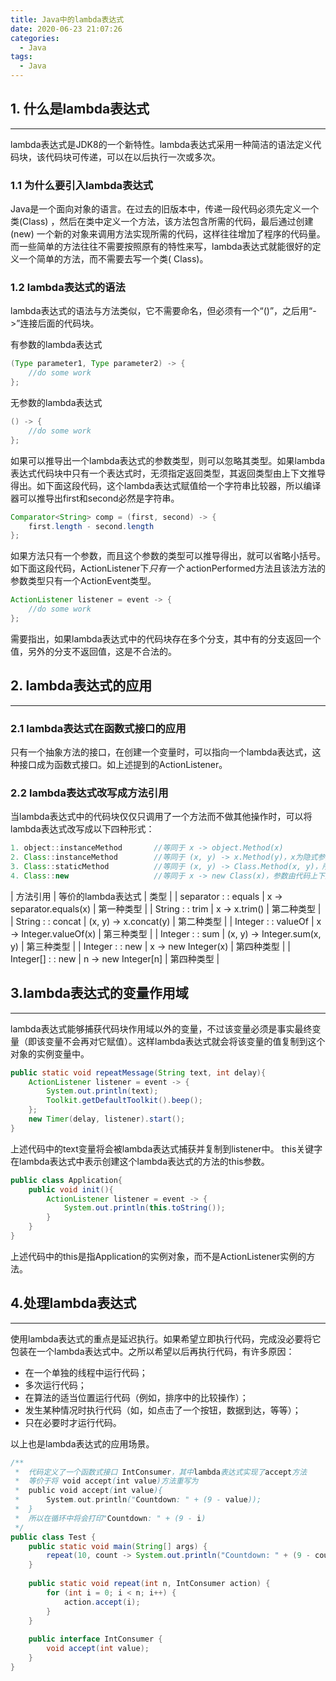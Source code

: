 ```yaml
---
title: Java中的lambda表达式
date: 2020-06-23 21:07:26
categories:
  - Java
tags:
  - Java
---
```


## 1. 什么是lambda表达式

---

lambda表达式是JDK8的一个新特性。lambda表达式采用一种简洁的语法定义代码块，该代码块可传递，可以在以后执行一次或多次。

### 1.1 为什么要引入lambda表达式

Java是一个面向对象的语言。在过去的旧版本中，传递一段代码必须先定义一个类(Class)
，然后在类中定义一个方法，该方法包含所需的代码，最后通过创建(new)
一个新的对象来调用方法实现所需的代码，这样往往增加了程序的代码量。而一些简单的方法往往不需要按照原有的特性来写，lambda表达式就能很好的定义一个简单的方法，而不需要去写一个类(
Class)。

### 1.2 lambda表达式的语法

lambda表达式的语法与方法类似，它不需要命名，但必须有一个“()”，之后用“->”连接后面的代码块。

有参数的lambda表达式

```java
(Type parameter1, Type parameter2) -> {
    //do some work
};
```

无参数的lambda表达式

```java
() -> {
    //do some work
};
```

如果可以推导出一个lambda表达式的参数类型，则可以忽略其类型。如果lambda表达式代码块中只有一个表达式时，无须指定返回类型，其返回类型由上下文推导得出。如下面这段代码，这个lambda表达式赋值给一个字符串比较器，所以编译器可以推导出first和second必然是字符串。

```java
Comparator<String> comp = (first, second) -> {
    first.length - second.length
};
```

如果方法只有一个参数，而且这个参数的类型可以推导得出，就可以省略小括号。如下面这段代码，ActionListener下*只有一个*
actionPerformed方法且该法方法的参数类型只有一个ActionEvent类型。

```java
ActionListener listener = event -> {
    //do some work
};
```

需要指出，如果lambda表达式中的代码块存在多个分支，其中有的分支返回一个值，另外的分支不返回值，这是不合法的。

## 2. lambda表达式的应用

---

### 2.1 lambda表达式在函数式接口的应用

只有一个抽象方法的接口，在创建一个变量时，可以指向一个lambda表达式，这种接口成为函数式接口。如上述提到的ActionListener。

### 2.2 lambda表达式改写成方法引用

当lambda表达式中的代码块仅仅只调用了一个方法而不做其他操作时，可以将lambda表达式改写成以下四种形式：

```java
1. object::instanceMethod	    //等同于 x -> object.Method(x)
2. Class::instanceMethod	    //等同于 (x, y) -> x.Method(y)，x为隐式参数，之后的参数传递到方法
3. Class::staticMethod		    //等同于 (x, y) -> Class.Method(x, y)，所有参数传递到静态方法
4. Class::new		            //等同于 x -> new Class(x)，参数由代码上下文决定
```

| 方法引用					| 等价的lambda表达式				     | 类型       |
| separator : : equals		| x -> separator.equals(x)		     | 第一种类型  |
| String : : trim           | x -> x.trim()						 | 第二种类型  |
| String : : concat			| (x, y) -> x.concat(y)				 | 第二种类型  |
| Integer  : : valueOf		| x -> Integer.valueOf(x)			 | 第三种类型  |
| Integer  : : sum			| (x, y)  -> Integer.sum(x, y)		 | 第三种类型  |
| Integer  : : new			| x -> new Integer(x)				 | 第四种类型  |
| Integer[]  : : new		| n -> new Integer[n]				 | 第四种类型  |


## 3.lambda表达式的变量作用域

---

lambda表达式能够捕获代码块作用域以外的变量，不过该变量必须是事实最终变量（即该变量不会再对它赋值）。这样lambda表达式就会将该变量的值复制到这个对象的实例变量中。

```java
public static void repeatMessage(String text, int delay){
    ActionListener listener = event -> {
        System.out.println(text);
        Toolkit.getDefaultToolkit().beep();
    };
    new Timer(delay, listener).start();
}
```

上述代码中的text变量将会被lambda表达式捕获并复制到listener中。
this关键字在lambda表达式中表示创建这个lambda表达式的方法的this参数。

```java
public class Application{
    public void init(){
        ActionListener listener = event -> {
            System.out.println(this.toString());
        }
    }
}
```

上述代码中的this是指Application的实例对象，而不是ActionListener实例的方法。

## 4.处理lambda表达式

---

使用lambda表达式的重点是延迟执行。如果希望立即执行代码，完成没必要将它包装在一个lambda表达式中。之所以希望以后再执行代码，有许多原因：

- 在一个单独的线程中运行代码；
- 多次运行代码；
- 在算法的适当位置运行代码（例如，排序中的比较操作）；
- 发生某种情况时执行代码（如，如点击了一个按钮，数据到达，等等）；
- 只在必要时才运行代码。

以上也是lambda表达式的应用场景。

```java
/**
 *  代码定义了一个函数式接口 IntConsumer，其中lambda表达式实现了accept方法
 *  等价于将 void accept(int value)方法重写为
 *	public void accept(int value){
 *		System.out.println("Countdown: " + (9 - value));
 *	}
 *  所以在循环中将会打印"Countdown: " + (9 - i)
 */
public class Test {
    public static void main(String[] args) {
        repeat(10, count -> System.out.println("Countdown: " + (9 - count)));
    }
    
    public static void repeat(int n, IntConsumer action) {
        for (int i = 0; i < n; i++) {
            action.accept(i);
        }
    }
    
    public interface IntConsumer {
        void accept(int value);
    }
}
```
